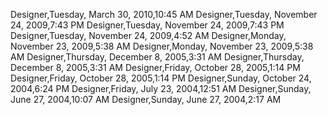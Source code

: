 ﻿Designer,Tuesday, March 30, 2010,10:45 AMDesigner,Tuesday, November 24, 2009,7:43 PMDesigner,Tuesday, November 24, 2009,7:43 PMDesigner,Tuesday, November 24, 2009,4:52 AMDesigner,Monday, November 23, 2009,5:38 AMDesigner,Monday, November 23, 2009,5:38 AMDesigner,Thursday, December 8, 2005,3:31 AMDesigner,Thursday, December 8, 2005,3:31 AMDesigner,Friday, October 28, 2005,1:14 PMDesigner,Friday, October 28, 2005,1:14 PMDesigner,Sunday, October 24, 2004,6:24 PMDesigner,Friday, July 23, 2004,12:51 AMDesigner,Sunday, June 27, 2004,10:07 AMDesigner,Sunday, June 27, 2004,2:17 AM